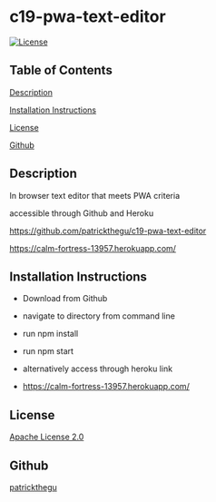 # c19-pwa-text-editor

[![License](https://img.shields.io/badge/License-Apache_2.0-blue.svg)](https://opensource.org/licenses/Apache-2.0)

## Table of Contents

[Description](#description)

[Installation Instructions](#installation)

[License](#license)

[Github](#github)

## Description

In browser text editor that meets PWA criteria

accessible through Github and Heroku

https://github.com/patrickthegu/c19-pwa-text-editor

https://calm-fortress-13957.herokuapp.com/

## Installation Instructions

- Download from Github

- navigate to directory from command line

- run npm install

- run npm start

- alternatively access through heroku link

- https://calm-fortress-13957.herokuapp.com/

## License

[Apache License 2.0](https://opensource.org/licenses/Apache-2.0)

## Github

[patrickthegu](https://github.com/patrickthegu)

